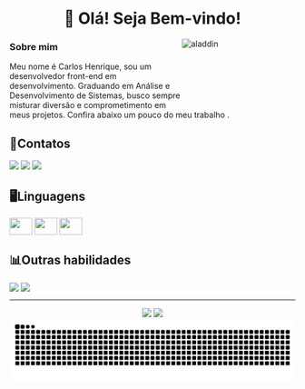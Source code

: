 <h1 align="center" style="border=none">👋 Olá! Seja Bem-vindo!</h1>

<img align="right" alt="aladdin" height="120" width="200" src="https://kingdomofmagic-hbb.weebly.com/uploads/2/5/7/3/25732493/722993_orig.gif"/>

<div align="left" style="display:inline:block">
  
  ### Sobre mim

  <p align="left">Meu nome é Carlos Henrique, sou um desenvolvedor front-end em desenvolvimento. Graduando em Análise e Desenvolvimento de Sistemas, busco sempre misturar diversão e comprometimento em meus projetos. Confira abaixo um pouco do meu trabalho .</p>
</div>

## 📲Contatos

<div>
  <a href = "mailto:carloshwnrique221@gmail.com"><img src="https://img.shields.io/static/v1?message=Gmail&logo=gmail&label=&color=D14836&logoColor=white&labelColor=&style=for-the-badge" target="_blank"></a>
  <a href="https://www.linkedin.com/in/carlos-henrique-portela-rocha-292397305/" target="_blank"><img src="https://img.shields.io/badge/-LinkedIn-%230077B5?style=for-the-badge&logo=linkedin&logoColor=white" target="_blank"></a>
  <a href="https://www.instagram.com/hxwrique?igsh=MWZ5NnAyajRsdnh6dg==" target="_blank"><img src="https://img.shields.io/badge/Instagram-E4405F?style=for-the-badge&logo=instagram&logoColor=white"></a>
</div>

## 🖥Linguagens

<div style="display: inline:block">
<img align="center" alt:"Hwnrique-Html" height="30" width="40" src="https://cdn.jsdelivr.net/gh/devicons/devicon@latest/icons/html5/html5-plain.svg"/>
<img align="center" alt:"Hwnrique-Css" height="30" width="40" src="https://cdn.jsdelivr.net/gh/devicons/devicon@latest/icons/css3/css3-plain.svg"/>
<img align="center" alt:"Hwnrique-Js" height="30" width="40" src="https://cdn.jsdelivr.net/gh/devicons/devicon@latest/icons/javascript/javascript-plain.svg"/>
</div>

## 📊Outras habilidades

<div style="display: inline:block">
<img align="center" alt:"Hwnrique-Html" src="https://img.shields.io/badge/MySQL-005C84?style=for-the-badge&logo=mysql&logoColor=white"/>
<img align="center" alt:"Hwnrique-Css" src="https://img.shields.io/badge/Adobe%20Photoshop-31A8FF?style=for-the-badge&logo=Adobe%20Photoshop&logoColor=black"/>
</div>

---

<div align="center">
  <a href="https://github.com/Hwnrique"><a/>
  <img height="180em" src="https://github-readme-stats.vercel.app/api?username=Hwnrique&show_icons=true&theme=holi&include_all_commits=true&count_private=true&rank_icon=github"/>
  <img height="180em" src="https://github-readme-stats.vercel.app/api/top-langs/?username=Hwnrique&layout=compact&langs=count&theme=holi"/>
</div>

<div align="center">
<picture>
  <source media="(prefers-color-scheme: dark)" srcset="https://raw.githubusercontent.com/Hwnrique/Hwnrique/output/github-contribution-grid-snake-dark.svg">
  <source media="(prefers-color-scheme: light)" srcset="https://raw.githubusercontent.com/Hwnrique/Hwnrique/output/github-contribution-grid-snake.svg">
  <img alt="github contribution grid snake animation" src="https://raw.githubusercontent.com/Hwnrique/Hwnrique/output/github-contribution-grid-snake.svg">
</picture>
<div/>
